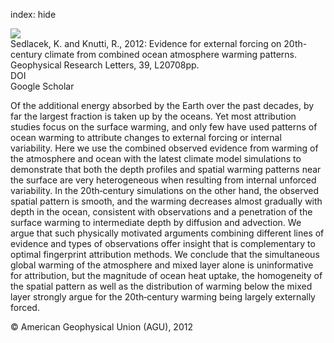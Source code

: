 index: hide

<div class="Citation">
    <div class="Citation-thumb CitationThumb-linked"  data-href="https://doi.org/10.1029/2012gl053262">
      <img src="https://static.claimspace.cloud/climate-study-static/refs/thumbs/10/Sedlacek_and_Knutti_2012-thumb.png" />
    </div>

  <div class="Citation-body">
    <div class="Citation-text">Sedlacek, K. and Knutti, R., 2012: Evidence for external forcing on 20th-century climate from combined ocean atmosphere warming patterns. <span class="Article-journal">Geophysical Research Letters, </span><span class="Article-volume">39, </span>L20708pp.</div>
    <div class="Citation-links">
      <div class="CitationLink" data-href="https://doi.org/10.1029/2012gl053262">
        <div class="CitationLink-icon CitationLink-Doi"></div>
        <div class="CitationLink-text">DOI</div>
      </div>
      <div class="CitationLink" data-href="https://scholar.google.com/scholar?q=10.1029/2012gl053262">
        <div class="CitationLink-icon CitationLink-Scholar"></div>
        <div class="CitationLink-text">Google Scholar</div>
      </div>
    </div>
  </div>
</div>

Of the additional energy absorbed by the Earth over the past decades, by far the largest fraction is taken up by the oceans. Yet most attribution studies focus on the surface warming, and only few have used patterns of ocean warming to attribute changes to external forcing or internal variability. Here we use the combined observed evidence from warming of the atmosphere and ocean with the latest climate model simulations to demonstrate that both the depth profiles and spatial warming patterns near the surface are very heterogeneous when resulting from internal unforced variability. In the 20th‐century simulations on the other hand, the observed spatial pattern is smooth, and the warming decreases almost gradually with depth in the ocean, consistent with observations and a penetration of the surface warming to intermediate depth by diffusion and advection. We argue that such physically motivated arguments combining different lines of evidence and types of observations offer insight that is complementary to optimal fingerprint attribution methods. We conclude that the simultaneous global warming of the atmosphere and mixed layer alone is uninformative for attribution, but the magnitude of ocean heat uptake, the homogeneity of the spatial pattern as well as the distribution of warming below the mixed layer strongly argue for the 20th‐century warming being largely externally forced.

<div class="Citation-copy">
&copy; American Geophysical Union (AGU), 2012
</div>